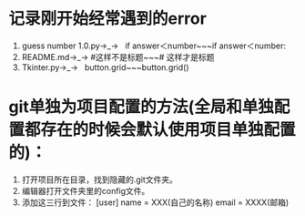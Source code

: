 # 记录刚开始经常遇到的error
1. guess number 1.0.py→_→   if answer＜number~~~if answer＜number:
2. README.md→_→   #这样不是标题~~~# 这样才是标题
3. Tkinter.py→_→   button.grid~~~button.grid()
# git单独为项目配置的方法(全局和单独配置都存在的时候会默认使用项目单独配置的)：
1. 打开项目所在目录，找到隐藏的.git文件夹。
2. 编辑器打开文件夹里的config文件。
3. 添加这三行到文件：
[user]
    name = XXX(自己的名称)
    email = XXXX(邮箱)

